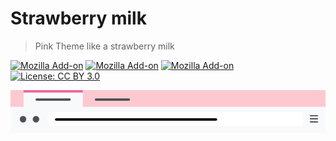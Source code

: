 # Strawberry milk
> Pink Theme like a strawberry milk

[![Mozilla Add-on](https://img.shields.io/amo/v/theme-strawberry-milk.svg?style=flat-square)](https://addons.mozilla.org/ko/firefox/addon/theme-strawberry-milk/)
[![Mozilla Add-on](https://img.shields.io/amo/users/theme-strawberry-milk.svg?style=flat-square)](https://addons.mozilla.org/ko/firefox/addon/theme-strawberry-milk/)
[![Mozilla Add-on](https://img.shields.io/amo/stars/theme-strawberry-milk.svg?style=flat-square)](https://addons.mozilla.org/ko/firefox/addon/theme-strawberry-milk/reviews/)
[![License: CC BY 3.0](https://img.shields.io/badge/license-CC_BY_3.0-informational.svg?style=flat-square)](./LICENSE)

![Sample Image](./.media/firefox_sample.png)